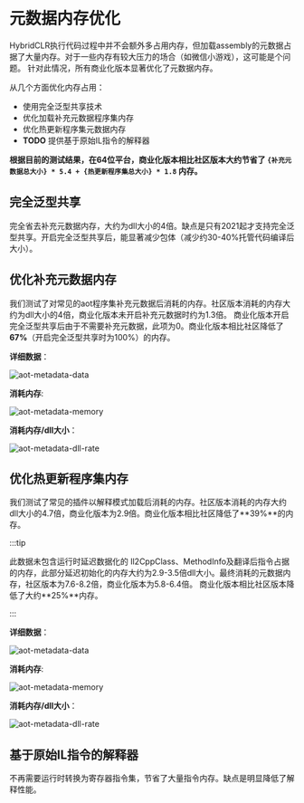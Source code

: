 # 元数据内存优化

HybridCLR执行代码过程中并不会额外多占用内存，但加载assembly的元数据占据了大量内存。对于一些内存有较大压力的场合（如微信小游戏），这可能是个问题。
针对此情况，所有商业化版本显著优化了元数据内存。

从几个方面优化内存占用：

- 使用完全泛型共享技术
- 优化加载补充元数据程序集内存
- 优化热更新程序集元数据内存
- **TODO** 提供基于原始IL指令的解释器


**根据目前的测试结果，在64位平台，商业化版本相比社区版本大约节省了 `{补充元数据总大小} * 5.4 + {热更新程序集总大小} * 1.8` 内存。**


## 完全泛型共享

完全省去补充元数据内存，大约为dll大小的4倍。缺点是只有2021起才支持完全泛型共享。开启完全泛型共享后，能显著减少包体（减少约30-40%托管代码编译后大小）。

## 优化补充元数据内存

我们测试了对常见的aot程序集补充元数据后消耗的内存。社区版本消耗的内存大约为dll大小的4倍，商业化版本未开启补充元数据时约为1.3倍。
商业化版本开启完全泛型共享后由于不需要补充元数据，此项为0。商业化版本相比社区降低了**67%**（开启完全泛型共享时为100%）的内存。

**详细数据**：

![aot-metadata-data](/img/memory-optimization/aot-metadata-data.jpg)


**消耗内存**:


![aot-metadata-memory](/img/memory-optimization/aot-metadata-memory.jpg)

**消耗内存/dll大小**：

![aot-metadata-dll-rate](/img/memory-optimization/aot-metadata-dll-rate.jpg)


## 优化热更新程序集内存

我们测试了常见的插件以解释模式加载后消耗的内存。社区版本消耗的内存大约dll大小的4.7倍，商业化版本为2.9倍。商业化版本相比社区降低了**39%**的内存。

:::tip

此数据未包含运行时延迟数据化的
Il2CppClass、MethodInfo及翻译后指令占据的内存，此部分延迟初始化的内存大约为2.9-3.5倍dll大小。最终消耗的元数据内存，社区版本为7.6-8.2倍，商业化版本为5.8-6.4倍。
商业化版本相比社区版本降低了大约**25%**内存。

:::

**详细数据**：

![aot-metadata-data](/img/memory-optimization/assembly-load-data.jpg)

**消耗内存**:

![aot-metadata-memory](/img/memory-optimization/assembly-load-memory.jpg)

**消耗内存/dll大小**：

![aot-metadata-dll-rate](/img/memory-optimization/assembly-load-rate.jpg)


## 基于原始IL指令的解释器

不再需要运行时转换为寄存器指令集，节省了大量指令内存。缺点是明显降低了解释性能。
